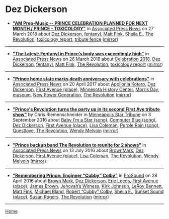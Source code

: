 # Dez Dickerson

 - [**"AM Prep-Music -- PRINCE CELEBRATION PLANNED FOR NEXT MONTH / PRINCE - TOXICOLOGY"**](https://apnews.com/c62930a448b849a785758cf9f450f418) in [Associated Press News](https://apnews.com/) on 27 March 2018 about [Dez Dickerson](../../topics/dez-dickerson/index.md), [fentanyl](../../topics/fentanyl/index.md), [Matt Fink](../../topics/matt-fink/index.md), [Sheila E.](../../topics/sheila-e/index.md), [The Revolution](../../topics/the-revolution/index.md), [toxicology report](../../topics/toxicology-report/index.md), [tribute fence](../../topics/tribute-fence/index.md) ([mirror](https://web.archive.org/web/*/https://apnews.com/c62930a448b849a785758cf9f450f418))

----

 - [**"The Latest: Fentanyl in Prince’s body was exceedingly high"**](https://apnews.com/72d21087451948ed872cce0815f0e426) in [Associated Press News](https://apnews.com/) on 26 March 2018 about [Celebration 2018](../../topics/celebration-2018/index.md), [Dez Dickerson](../../topics/dez-dickerson/index.md), [fentanyl](../../topics/fentanyl/index.md), [Matt Fink](../../topics/matt-fink/index.md), [The Revolution](../../topics/the-revolution/index.md), [toxicology report](../../topics/toxicology-report/index.md) ([mirror](https://web.archive.org/web/*/https://apnews.com/72d21087451948ed872cce0815f0e426))

----

 - [**"Prince home state marks death anniversary with celebrations"**](https://apnews.com/683330f22682410896e82d5734a2a060) in [Associated Press News](https://apnews.com/) on 20 April 2017 about [Apollonia Kotero](../../topics/apollonia-kotero/index.md), [Dez Dickerson](../../topics/dez-dickerson/index.md), [First Avenue (place)](../../topics/place/first-avenue/index.md), [Minnesota History Center](../../topics/minnesota-history-center/index.md), [Morris Day](../../topics/morris-day/index.md), [museum](../../topics/museum/index.md), [New Power Generation](../../topics/new-power-generation/index.md), [The Revolution](../../topics/the-revolution/index.md) ([mirror](https://web.archive.org/web/*/https://apnews.com/683330f22682410896e82d5734a2a060))

----

 - [**"Prince's Revolution turns the party up in its second First Ave tribute show"**](http://www.startribune.com/prince-s-revolution-turns-the-party-up-in-its-second-first-ave-tribute-show/392244021/) by Chris Riemenschneider in [Minneapolis Star Tribune](http://www.startribune.com/) on 3 September 2016 about [Baby I'm a Star (song)](../../topics/song/baby-i-m-a-star/index.md), [Computer Blue (song)](../../topics/song/computer-blue/index.md), [Dez Dickerson](../../topics/dez-dickerson/index.md), [First Avenue (place)](../../topics/place/first-avenue/index.md), [Lisa Coleman](../../topics/lisa-coleman/index.md), [Purple Rain (song)](../../topics/song/purple-rain/index.md), [Questlove](../../topics/questlove/index.md), [The Revolution](../../topics/the-revolution/index.md), [Wendy Melvoin](../../topics/wendy-melvoin/index.md) ([mirror](https://web.archive.org/web/*/http://www.startribune.com/prince-s-revolution-turns-the-party-up-in-its-second-first-ave-tribute-show/392244021/))

----

 - [**"Prince backup band The Revolution to reunite for 2 shows"**](https://apnews.com/f222d2e94e2c414bb74a9d7bde1de068) in [Associated Press News](https://apnews.com/) on 13 July 2016 about [BrownMark](../../topics/brownmark/index.md), [Dez Dickerson](../../topics/dez-dickerson/index.md), [First Avenue (place)](../../topics/place/first-avenue/index.md), [Lisa Coleman](../../topics/lisa-coleman/index.md), [The Revolution](../../topics/the-revolution/index.md), [Wendy Melvoin](../../topics/wendy-melvoin/index.md) ([mirror](https://web.archive.org/web/*/https://apnews.com/f222d2e94e2c414bb74a9d7bde1de068))

----

 - [**"Remembering Prince: Engineer “Cubby” Colby"**](https://www.prosoundnetwork.com/business/remembering-prince-engineer-cubby-colby) in [ProSound](https://www.prosoundnetwork.com/) on 28 April 2016 about [Brown Mark](../../topics/brown-mark/index.md), [Dez Dickerson](../../topics/dez-dickerson/index.md), [Eric Leeds](../../topics/eric-leeds/index.md), [First Avenue (place)](../../topics/place/first-avenue/index.md), [James Brown](../../topics/james-brown/index.md), [Jehovah’s Witness](../../topics/jehovah-s-witness/index.md), [Kirk Johnson](../../topics/kirk-johnson/index.md), [LeRoy Bennett](../../topics/leroy-bennett/index.md), [Matt Fink](../../topics/matt-fink/index.md), [Michael Bland](../../topics/michael-bland/index.md), [Robert “Cubby” Colby](../../topics/robert-cubby-colby/index.md), [Sheila E.](../../topics/sheila-e/index.md), [Sunset Sound (place)](../../topics/place/sunset-sound/index.md), [Susan Rogers](../../topics/susan-rogers/index.md), [The Revolution](../../topics/the-revolution/index.md) ([mirror](https://web.archive.org/web/*/https://www.prosoundnetwork.com/business/remembering-prince-engineer-cubby-colby))

----

[Home](../)
